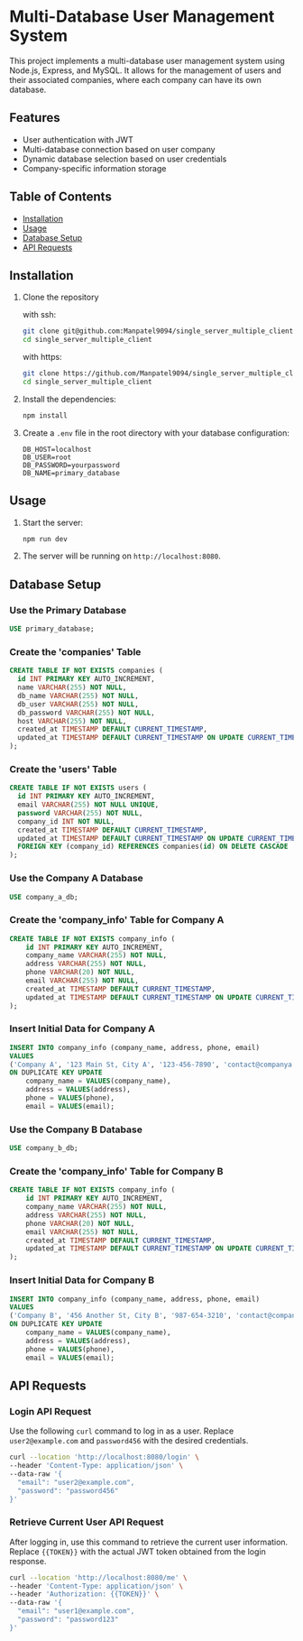 # Multi-Database User Management System

This project implements a multi-database user management system using Node.js, Express, and MySQL. It allows for the management of users and their associated companies, where each company can have its own database.

## Features

- User authentication with JWT
- Multi-database connection based on user company
- Dynamic database selection based on user credentials
- Company-specific information storage

## Table of Contents

- [Installation](#installation)
- [Usage](#usage)
- [Database Setup](#database-setup)
- [API Requests](#api-requests)

## Installation

1. Clone the repository
   
   with ssh:
   ```bash
   git clone git@github.com:Manpatel9094/single_server_multiple_client.git
   cd single_server_multiple_client
   ```

   with https:
   ```bash
   git clone https://github.com/Manpatel9094/single_server_multiple_client.git
   cd single_server_multiple_client
   ```

2. Install the dependencies:
   ```bash
   npm install
   ```

3. Create a `.env` file in the root directory with your database configuration:
   ```env
   DB_HOST=localhost
   DB_USER=root
   DB_PASSWORD=yourpassword
   DB_NAME=primary_database
   ```

## Usage

1. Start the server:
   ```bash
   npm run dev
   ```

2. The server will be running on `http://localhost:8080`.

## Database Setup

### Use the Primary Database

```sql
USE primary_database;
```

### Create the 'companies' Table

```sql
CREATE TABLE IF NOT EXISTS companies (
  id INT PRIMARY KEY AUTO_INCREMENT,
  name VARCHAR(255) NOT NULL,
  db_name VARCHAR(255) NOT NULL,
  db_user VARCHAR(255) NOT NULL,
  db_password VARCHAR(255) NOT NULL,
  host VARCHAR(255) NOT NULL,
  created_at TIMESTAMP DEFAULT CURRENT_TIMESTAMP,
  updated_at TIMESTAMP DEFAULT CURRENT_TIMESTAMP ON UPDATE CURRENT_TIMESTAMP
);
```

### Create the 'users' Table

```sql
CREATE TABLE IF NOT EXISTS users (
  id INT PRIMARY KEY AUTO_INCREMENT,
  email VARCHAR(255) NOT NULL UNIQUE,
  password VARCHAR(255) NOT NULL,
  company_id INT NOT NULL,
  created_at TIMESTAMP DEFAULT CURRENT_TIMESTAMP,
  updated_at TIMESTAMP DEFAULT CURRENT_TIMESTAMP ON UPDATE CURRENT_TIMESTAMP,
  FOREIGN KEY (company_id) REFERENCES companies(id) ON DELETE CASCADE
);
```

### Use the Company A Database

```sql
USE company_a_db;
```

### Create the 'company_info' Table for Company A

```sql
CREATE TABLE IF NOT EXISTS company_info (
    id INT PRIMARY KEY AUTO_INCREMENT,
    company_name VARCHAR(255) NOT NULL,
    address VARCHAR(255) NOT NULL,
    phone VARCHAR(20) NOT NULL,
    email VARCHAR(255) NOT NULL,
    created_at TIMESTAMP DEFAULT CURRENT_TIMESTAMP,
    updated_at TIMESTAMP DEFAULT CURRENT_TIMESTAMP ON UPDATE CURRENT_TIMESTAMP
);
```

### Insert Initial Data for Company A

```sql
INSERT INTO company_info (company_name, address, phone, email)
VALUES
('Company A', '123 Main St, City A', '123-456-7890', 'contact@companya.com')
ON DUPLICATE KEY UPDATE
    company_name = VALUES(company_name),
    address = VALUES(address),
    phone = VALUES(phone),
    email = VALUES(email);
```

### Use the Company B Database

```sql
USE company_b_db;
```

### Create the 'company_info' Table for Company B

```sql
CREATE TABLE IF NOT EXISTS company_info (
    id INT PRIMARY KEY AUTO_INCREMENT,
    company_name VARCHAR(255) NOT NULL,
    address VARCHAR(255) NOT NULL,
    phone VARCHAR(20) NOT NULL,
    email VARCHAR(255) NOT NULL,
    created_at TIMESTAMP DEFAULT CURRENT_TIMESTAMP,
    updated_at TIMESTAMP DEFAULT CURRENT_TIMESTAMP ON UPDATE CURRENT_TIMESTAMP
);
```

### Insert Initial Data for Company B

```sql
INSERT INTO company_info (company_name, address, phone, email)
VALUES
('Company B', '456 Another St, City B', '987-654-3210', 'contact@companyb.com')
ON DUPLICATE KEY UPDATE
    company_name = VALUES(company_name),
    address = VALUES(address),
    phone = VALUES(phone),
    email = VALUES(email);
```

## API Requests

### Login API Request

Use the following `curl` command to log in as a user. Replace `user2@example.com` and `password456` with the desired credentials.

```bash
curl --location 'http://localhost:8080/login' \
--header 'Content-Type: application/json' \
--data-raw '{
  "email": "user2@example.com",
  "password": "password456"
}'
```

### Retrieve Current User API Request

After logging in, use this command to retrieve the current user information. Replace `{{TOKEN}}` with the actual JWT token obtained from the login response.

```bash
curl --location 'http://localhost:8080/me' \
--header 'Content-Type: application/json' \
--header 'Authorization: {{TOKEN}}' \
--data-raw '{
  "email": "user1@example.com",
  "password": "password123"
}'
```
